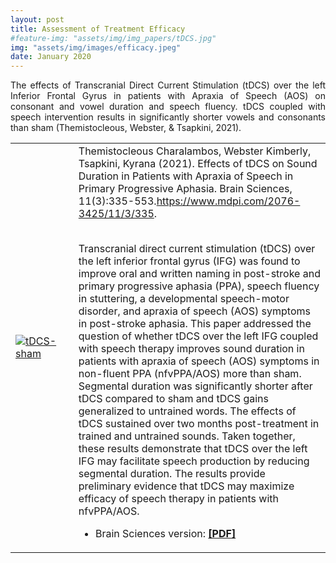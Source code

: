 ```yaml
---
layout: post
title: Assessment of Treatment Efficacy
#feature-img: "assets/img/img_papers/tDCS.jpg"
img: "assets/img/images/efficacy.jpeg"
date: January 2020
---
```

<p style="text-align: justify;">The effects of Transcranial Direct Current Stimulation (tDCS) over the left
Inferior Frontal Gyrus in patients with Apraxia of Speech (AOS) on consonant and vowel duration and speech
fluency. tDCS coupled with speech intervention results in significantly shorter vowels and consonants than
sham (Themistocleous, Webster, & Tsapkini, 2021).</p>

<table>
<tr>
<td width="20%"><a href="https://www.mdpi.com/2076-3425/11/3/335" class="zoom-effect"><img
src="{{base.url}}/assets/img/img_papers/tDCS.jpg" alt="tDCS-sham" /></a></td>
<td width="80%">Themistocleous Charalambos, Webster Kimberly, Tsapkini, Kyrana (2021). Effects of tDCS
on Sound Duration in Patients with Apraxia of Speech in Primary Progressive Aphasia. Brain Sciences,
11(3):335-553.<a
href="https://www.mdpi.com/2076-3425/11/3/335">https://www.mdpi.com/2076-3425/11/3/335</a>.<br><br>

Transcranial direct current stimulation (tDCS) over the left inferior frontal gyrus (IFG) was found
to improve oral and written naming in post-stroke and primary progressive aphasia (PPA), speech
fluency in stuttering, a developmental speech-motor disorder, and apraxia of speech (AOS) symptoms
in post-stroke aphasia. This paper addressed the question of whether tDCS over the left IFG coupled
with speech therapy improves sound duration in patients with apraxia of speech (AOS) symptoms in
non-fluent PPA (nfvPPA/AOS) more than sham.<br>
Segmental duration was significantly shorter after tDCS compared to sham and tDCS gains generalized
to untrained words. The effects of tDCS sustained over two months post-treatment in trained and
untrained sounds. Taken together, these results demonstrate that tDCS over the left IFG may
facilitate speech production by reducing segmental duration. The results provide preliminary
evidence that tDCS may maximize efficacy of speech therapy in patients with nfvPPA/AOS.
<br>
<ul>
<li> Brain Sciences version: <a href="https://www.mdpi.com/2076-3425/11/3/335"><b>[PDF]</b></a>
</li>
</ul>
</td>
</tr>
</table>


